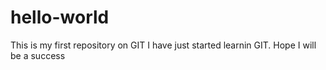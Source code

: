 # hello-world
This is my first repository on GIT
I have just started learnin GIT. Hope I will be a success
